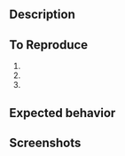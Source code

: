 ## Description
<!--
A clear and concise description of what the bug is.
무슨 버그인지 간략하게 설명해주세요!
-->

## To Reproduce
<!--
뭘 클릭하고 어딜 스크롤해서 뭘 입력하면 버그가 생성되는지
구체적으로 설명해주세요!
-->
1.
2.
3.

## Expected behavior
<!--
버그가 없었다면 어떻게 돌아가야 하나요?
-->


## Screenshots
<!--
버그 만든 사람이 죄책감을 갖도록
버그 상황의 스샷을 찍어줍시다!
-->

